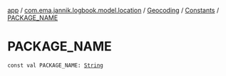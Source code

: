 [app](../../../index.md) / [com.ema.jannik.logbook.model.location](../../index.md) / [Geocoding](../index.md) / [Constants](index.md) / [PACKAGE_NAME](./-p-a-c-k-a-g-e_-n-a-m-e.md)

# PACKAGE_NAME

`const val PACKAGE_NAME: `[`String`](https://kotlinlang.org/api/latest/jvm/stdlib/kotlin/-string/index.html)